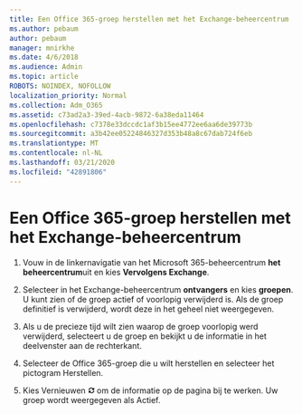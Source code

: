 ```yaml
---
title: Een Office 365-groep herstellen met het Exchange-beheercentrum
ms.author: pebaum
author: pebaum
manager: mnirkhe
ms.date: 4/6/2018
ms.audience: Admin
ms.topic: article
ROBOTS: NOINDEX, NOFOLLOW
localization_priority: Normal
ms.collection: Adm_O365
ms.assetid: c73ad2a3-39ed-4acb-9872-6a38eda11464
ms.openlocfilehash: c7378e33dccdc1af3b15ee4772ee6aa6de39773b
ms.sourcegitcommit: a3b42ee05224846327d353b48a8c67dab724f6eb
ms.translationtype: MT
ms.contentlocale: nl-NL
ms.lasthandoff: 03/21/2020
ms.locfileid: "42891806"
---
```

# <a name="restore-an-office-365-group-using-the-exchange-admin-center"></a>Een Office 365-groep herstellen met het Exchange-beheercentrum

1. Vouw in de linkernavigatie van het Microsoft 365-beheercentrum **het beheercentrum**uit en kies **Vervolgens Exchange**.
    
2. Selecteer in het Exchange-beheercentrum **ontvangers** en kies **groepen**. U kunt zien of de groep actief of voorlopig verwijderd is. Als de groep definitief is verwijderd, wordt deze in het geheel niet weergegeven.
    
3. Als u de precieze tijd wilt zien waarop de groep voorlopig werd verwijderd, selecteert u de groep en bekijkt u de informatie in het deelvenster aan de rechterkant.
    
4. Selecteer de Office 365-groep die u wilt herstellen en selecteer het pictogram Herstellen.
    
5. Kies Vernieuwen ![Pictogram Vernieuwen](media/6464df90-2a91-4c1f-92a6-9a38c7696ac3.gif) om de informatie op de pagina bij te werken. Uw groep wordt weergegeven als Actief. 
    

